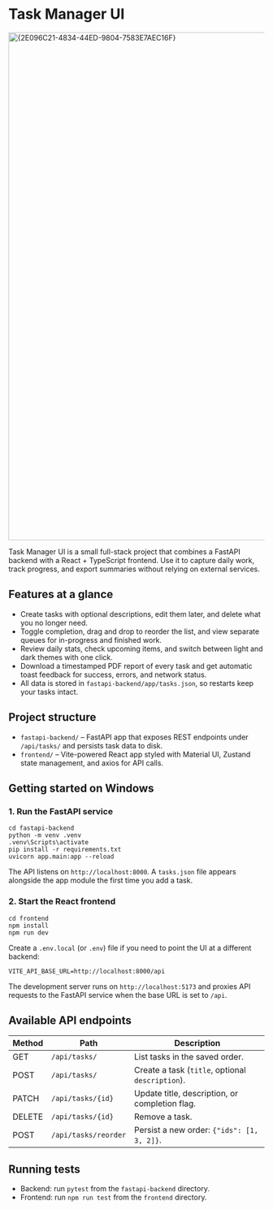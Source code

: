 # Task Manager UI
<img width="1000" height="1000" alt="{2E096C21-4834-44ED-9804-7583E7AEC16F}" src="https://github.com/user-attachments/assets/159b13d4-716b-45c6-ae37-d6de99c83eac" />

Task Manager UI is a small full-stack project that combines a FastAPI backend with a React + TypeScript frontend. Use it to capture daily work, track progress, and export summaries without relying on external services.

## Features at a glance
- Create tasks with optional descriptions, edit them later, and delete what you no longer need.
- Toggle completion, drag and drop to reorder the list, and view separate queues for in-progress and finished work.
- Review daily stats, check upcoming items, and switch between light and dark themes with one click.
- Download a timestamped PDF report of every task and get automatic toast feedback for success, errors, and network status.
- All data is stored in `fastapi-backend/app/tasks.json`, so restarts keep your tasks intact.

## Project structure
- `fastapi-backend/` – FastAPI app that exposes REST endpoints under `/api/tasks/` and persists task data to disk.
- `frontend/` – Vite-powered React app styled with Material UI, Zustand state management, and axios for API calls.

## Getting started on Windows
### 1. Run the FastAPI service
```
cd fastapi-backend
python -m venv .venv
.venv\Scripts\activate
pip install -r requirements.txt
uvicorn app.main:app --reload
```
The API listens on `http://localhost:8000`. A `tasks.json` file appears alongside the app module the first time you add a task.

### 2. Start the React frontend
```
cd frontend
npm install
npm run dev
```
Create a `.env.local` (or `.env`) file if you need to point the UI at a different backend:
```
VITE_API_BASE_URL=http://localhost:8000/api
```
The development server runs on `http://localhost:5173` and proxies API requests to the FastAPI service when the base URL is set to `/api`.

## Available API endpoints
| Method | Path | Description |
| ------ | ---- | ----------- |
| GET | `/api/tasks/` | List tasks in the saved order. |
| POST | `/api/tasks/` | Create a task (`title`, optional `description`). |
| PATCH | `/api/tasks/{id}` | Update title, description, or completion flag. |
| DELETE | `/api/tasks/{id}` | Remove a task. |
| POST | `/api/tasks/reorder` | Persist a new order: `{"ids": [1, 3, 2]}`. |

## Running tests
- Backend: run `pytest` from the `fastapi-backend` directory.
- Frontend: run `npm run test` from the `frontend` directory.
